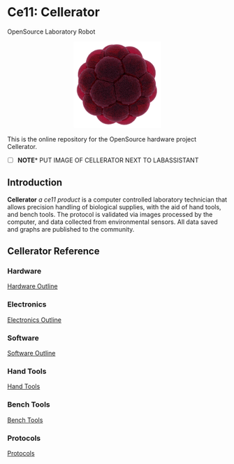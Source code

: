 # Ce11: Cellerator
OpenSource Laboratory Robot
<p align="center">
<img src="./images/Ce11.gif" width="200">
</p>

This is the online repository for the OpenSource hardware project Cellerator.


- [ ] **NOTE*** PUT IMAGE OF CELLERATOR NEXT TO LABASSISTANT

## Introduction

**Cellerator** _a ce11 product_ is a computer controlled laboratory technician that allows precision handling of biological supplies, with the aid of hand tools, and bench tools.  The protocol is validated via images processed by the computer, and data collected from environmental sensors.   All data saved and graphs are published to the community.

## Cellerator Reference

### Hardware
[Hardware Outline](hardware_outline.md)

### Electronics
[Electronics Outline](electronics_outline.md)

### Software
[Software Outline](software_outline.md)

### Hand Tools
[Hand Tools](hand_tools.md)

### Bench Tools
[Bench Tools](bench_tools.md)

### Protocols
[Protocols](protocols.md)
